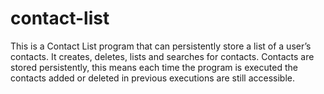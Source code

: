 # contact-list
This is a Contact List program that can persistently store a list of a user’s contacts. It creates, deletes, lists and searches for contacts. Contacts are stored persistently, this means each time the program is executed the contacts added or deleted in previous executions are still accessible.
